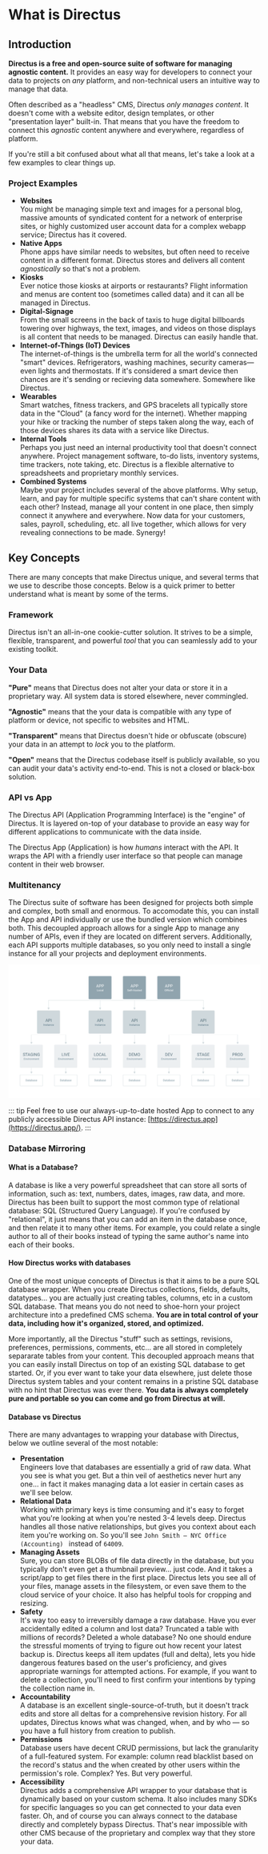 # What is Directus

## Introduction

**Directus is a free and open-source suite of software for managing agnostic content.** It provides an easy way for developers to connect your data to projects on _any_ platform, and non-technical users an intuitive way to manage that data.

Often described as a "headless" CMS, Directus _only manages content_. It doesn't come with a website editor, design templates, or other "presentation layer" built-in. That means that you have the freedom to connect this _agnostic_ content anywhere and everywhere, regardless of platform.

If you're still a bit confused about what all that means, let's take a look at a few examples to clear things up.

### Project Examples

* **Websites**  
  You might be managing simple text and images for a personal blog, massive amounts of syndicated content for a network of enterprise sites, or highly customized user account data for a complex webapp service; Directus has it covered.
* **Native Apps**  
  Phone apps have similar needs to websites, but often need to receive content in a different format. Directus stores and delivers all content _agnostically_ so that's not a problem.
* **Kiosks**  
  Ever notice those kiosks at airports or restaurants? Flight information and menus are content too (sometimes called data) and it can all be managed in Directus.
* **Digital-Signage**  
  From the small screens in the back of taxis to huge digital billboards towering over highways, the text, images, and videos on those displays is all content that needs to be managed. Directus can easily handle that.
* **Internet-of-Things (IoT) Devices**  
  The internet-of-things is the umbrella term for all the world's connected "smart" devices. Refrigerators, washing machines, security cameras—even lights and thermostats. If it's considered a smart device then chances are it's sending or recieving data somewhere. Somewhere like Directus.
* **Wearables**  
  Smart watches, fitness trackers, and GPS bracelets all typically store data in the "Cloud" (a fancy word for the internet). Whether mapping your hike or tracking the number of steps taken along the way, each of those devices shares its data with a service like Directus.
* **Internal Tools**  
Perhaps you just need an internal productivity tool that doesn't connect anywhere. Project management software, to-do lists, inventory systems, time trackers, note taking, etc. Directus is a flexible alternative to spreadsheets and proprietary monthly services.
* **Combined Systems**  
  Maybe your project includes several of the above platforms. Why setup, learn, and pay for multiple specific systems that can't share content with each other? Instead, manage all your content in one place, then simply connect it anywhere and everywhere. Now data for your customers, sales, payroll, scheduling, etc. all live together, which allows for very revealing connections to be made. Synergy!

## Key Concepts

There are many concepts that make Directus unique, and several terms that we use to describe those concepts. Below is a quick primer to better understand what is meant by some of the terms.

### Framework

Directus isn't an all-in-one cookie-cutter solution. It strives to be a simple, flexible, transparent, and powerful _tool_ that you can seamlessly add to your existing toolkit.

### Your Data

**"Pure"** means that Directus does not alter your data or store it in a proprietary way. All system data is stored elsewhere, never commingled.

**"Agnostic"** means that the your data is compatible with any type of platform or device, not specific to websites and HTML.

**"Transparent"** means that Directus doesn't hide or obfuscate (obscure) your data in an attempt to _lock_ you to the platform.

**"Open"** means that the Directus codebase itself is publicly available, so you can audit your data's activity end-to-end. This is not a closed or black-box solution.

### API vs App

The Directus API (Application Programming Interface) is the "engine" of Directus. It is layered on-top of your database to provide an easy way for different applications to communicate with the data inside.

The Directus App (Application) is how _humans_ interact with the API. It wraps the API with a friendly user interface so that people can manage content in their web browser.

### Multitenancy

The Directus suite of software has been designed for projects both simple and complex, both small and enormous. To accomodate this, you can install the App and API individually or use the bundled version which combines both. This decoupled approach allows for a single App to manage any number of APIs, even if they are located on different servers. Additionally, each API supports multiple databases, so you only need to install a single instance for all your projects and deployment environments.

![Suite Overview](./img/Overview.png)

::: tip
Feel free to use our always-up-to-date hosted App to connect to any publicly accessible Directus API instance: [https://directus.app](https://directus.app/).
:::

### Database Mirroring

#### What is a Database?

A database is like a very powerful spreadsheet that can store all sorts of information, such as: text, numbers, dates, images, raw data, and more. Directus has been built to support the most common type of relational database: SQL (Structured Query Language). If you're confused by "relational", it just means that you can add an item in the database once, and then relate it to many other items. For example, you could relate a single author to all of their books instead of typing the same author's name into each of their books.

#### How Directus works with databases

One of the most unique concepts of Directus is that it aims to be a pure SQL database wrapper. When you create Directus collections, fields, defaults, datatypes... you are actually just creating tables, columns, etc in a custom SQL database. That means you do not need to shoe-horn your project architecture into a predefined CMS schema. **You are in total control of your data, including how it's organized, stored, and optimized.**

More importantly, all the Directus "stuff" such as settings, revisions, preferences, permissions, comments, etc... are all stored in completely separarate tables from your content. This decoupled approach means that you can easily install Directus on top of an existing SQL database to get started. Or, if you ever want to take your data elsewhere, just delete those Directus system tables and your content remains in a pristine SQL database with no hint that Directus was ever there. **You data is always completely pure and portable so you can come and go from Directus at will.**

#### Database vs Directus

There are many advantages to wrapping your database with Directus, below we outline several of the most notable:

* **Presentation**  
  Engineers love that databases are essentially a grid of raw data. What you see is what you get. But a thin veil of aesthetics never hurt any one... in fact it makes managing data a lot easier in certain cases as we'll see below.
* **Relational Data**  
  Working with primary keys is time consuming and it's easy to forget what you're looking at when you're nested 3-4 levels deep. Directus handles all those native relationships, but gives you context about each item you're working on. So you'll see `John Smith – NYC Office (Accounting) ` instead of `64009`.
* **Managing Assets**  
  Sure, you can store BLOBs of file data directly in the database, but you typically don't even get a thumbnail preview... just code. And it takes a script/app to get files there in the first place. Directus lets you see all of your files, manage assets in the filesystem, or even save them to the cloud service of your choice. It also has helpful tools for cropping and resizing.
* **Safety**  
  It's way too easy to irreversibly damage a raw database. Have you ever accidentally edited a column and lost data? Truncated a table with millions of records? Deleted a whole database? No one should endure the stressful moments of trying to figure out how recent your latest backup is. Directus keeps all item updates (full and delta), lets you hide dangerous features based on the user's proficiency, and gives appropriate warnings for attempted actions. For example, if you want to delete a collection, you'll need to first confirm your intentions by typing the collection name in.
* **Accountability**  
  A database is an excellent single-source-of-truth, but it doesn't track edits and store all deltas for a comprehensive revision history. For all updates, Directus knows what was changed, when, and by who — so you have a full history from creation to publish.
* **Permissions**  
  Database users have decent CRUD permissions, but lack the granularity of a full-featured system. For example: column read blacklist based on the record's status and the when created by other users within the permission's role. Complex? Yes. But very powerful.
* **Accessibility**  
  Directus adds a comprehensive API wrapper to your database that is dynamically based on your custom schema. It also includes many SDKs for specific languages so you can get connected to your data even faster. Oh, and of course you can always connect to the database directly and completely bypass Directus. That's near impossible with other CMS because of the proprietary and complex way that they store your data.
